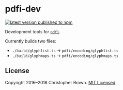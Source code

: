 # pdfi-dev

[![latest version published to npm](https://badge.fury.io/js/pdfi-dev.svg)](https://www.npmjs.com/package/pdfi-dev)

Development tools for [`pdfi`](https://github.com/chbrown/pdfi).

Currently builds two files:

* `./build/glyphlist.ts` -> `pdfi/encoding/glyphlist.ts`
* `./build/glyphmaps.ts` -> `pdfi/encoding/glyphmaps.ts`


## License

Copyright 2016–2018 Christopher Brown.
[MIT Licensed](https://chbrown.github.io/licenses/MIT/#2016-2018).
